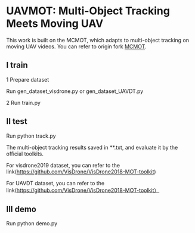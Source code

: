 # UAVMOT: Multi-Object Tracking Meets Moving UAV 

This work is built on the MCMOT, which adapts to multi-object tracking on moving UAV videos.
You can refer to origin fork [MCMOT](https://github.com/CaptainEven/MCMOT).

## I train
 
1 Prepare dataset

   Run  gen_dataset_visdrone.py or gen_dataset_UAVDT.py  
   
2 Run train.py

## II test

Run python track.py

The multi-object tracking results saved in **.txt, and evaluate it by the official toolkits.

For visdrone2019 dataset, you can refer to the link(https://github.com/VisDrone/VisDrone2018-MOT-toolkit)

For UAVDT dataset, you can refer to the link(https://github.com/VisDrone/VisDrone2018-MOT-toolkit）

## III demo

Run python demo.py


